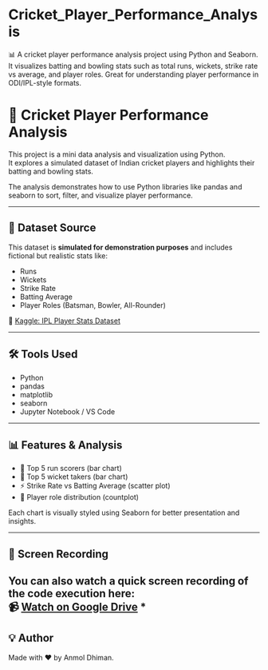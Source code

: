 # Cricket_Player_Performance_Analysis
📊 A cricket player performance analysis project using Python and Seaborn.  It visualizes batting and bowling stats such as total runs, wickets, strike rate vs average, and player roles. Great for understanding player performance in ODI/IPL-style formats.
# 🏏 Cricket Player Performance Analysis

This project is a mini data analysis and visualization using Python.  
It explores a simulated dataset of Indian cricket players and highlights their batting and bowling stats.

The analysis demonstrates how to use Python libraries like pandas and seaborn to sort, filter, and visualize player performance.

---

## 📁 Dataset Source

This dataset is **simulated for demonstration purposes** and includes fictional but realistic stats like:

- Runs
- Wickets
- Strike Rate
- Batting Average
- Player Roles (Batsman, Bowler, All-Rounder)

🔗 [Kaggle: IPL Player Stats Dataset](https://www.kaggle.com/datasets/saivarunreddy1904/ipl-player-stats-dataset)

---

## 🛠 Tools Used

- Python
- pandas
- matplotlib
- seaborn
- Jupyter Notebook / VS Code

---

## 📊 Features & Analysis

- 📌 Top 5 run scorers (bar chart)
- 🎯 Top 5 wicket takers (bar chart)
- ⚡ Strike Rate vs Batting Average (scatter plot)
- 👥 Player role distribution (countplot)

Each chart is visually styled using Seaborn for better presentation and insights.

---

## 🎥 Screen Recording

You can also watch a quick screen recording of the code execution here:  
📹 [Watch on Google Drive]([https://your-google-drive-link-here.com](https://drive.google.com/file/d/1VhMzy7VbY2TdxvOMjcdVwvd4NZgYOEx4/view?usp=sharing)) *
---

## 💡 Author

Made with ❤️ by Anmol Dhiman.


